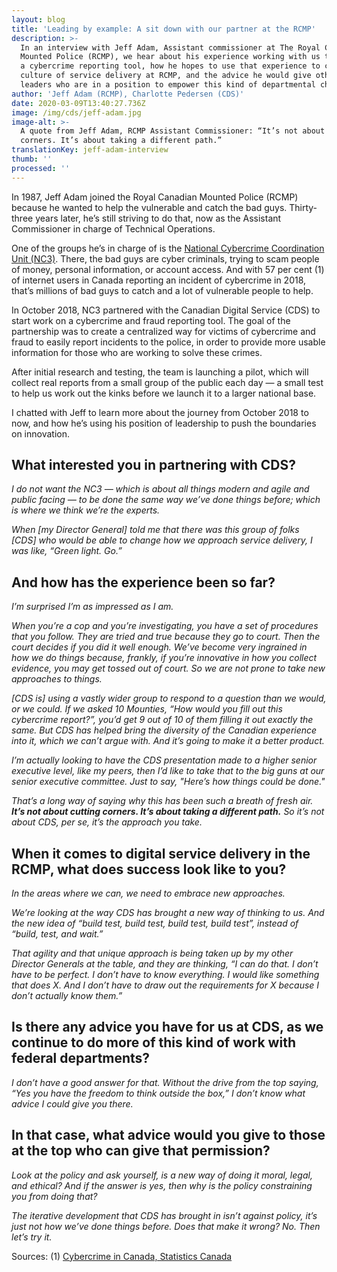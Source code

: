 ```yaml
---
layout: blog
title: 'Leading by example: A sit down with our partner at the RCMP'
description: >-
  In an interview with Jeff Adam, Assistant commissioner at The Royal Canadian
  Mounted Police (RCMP), we hear about his experience working with us to launch
  a cybercrime reporting tool, how he hopes to use that experience to change the
  culture of service delivery at RCMP, and the advice he would give other
  leaders who are in a position to empower this kind of departmental change.
author: 'Jeff Adam (RCMP), Charlotte Pedersen (CDS)'
date: 2020-03-09T13:40:27.736Z
image: /img/cds/jeff-adam.jpg
image-alt: >-
  A quote from Jeff Adam, RCMP Assistant Commissioner: “It’s not about cutting
  corners. It’s about taking a different path.”
translationKey: jeff-adam-interview
thumb: ''
processed: ''
---
```

In 1987, Jeff Adam joined the Royal Canadian Mounted Police (RCMP) because he wanted to help the vulnerable and catch the bad guys. Thirty-three years later, he’s still striving to do that, now as the Assistant Commissioner in charge of Technical Operations. 

One of the groups he’s in charge of is the [National Cybercrime Coordination Unit (NC3)](http://www.rcmp-grc.gc.ca/en/the-national-cybercrime-coordination-unit-nc3). There, the bad guys are cyber criminals, trying to scam people of money, personal information, or account access. And with 57 per cent (1) of internet users in Canada reporting an incident of cybercrime in 2018, that’s millions of bad guys to catch and a lot of vulnerable people to help.  

In October 2018, NC3 partnered with the Canadian Digital Service (CDS) to start work on a cybercrime and fraud reporting tool. The goal of the partnership was to create a centralized way for victims of cybercrime and fraud to easily report incidents to the police, in order to provide more usable information for those who are working to solve these crimes.

After initial research and testing, the team is launching a pilot, which will collect real reports from a small group of the public each day — a small test to help us work out the kinks before we launch it to a larger national base.  

I chatted with Jeff to learn more about the journey from October 2018 to now, and how he’s using his position of leadership to push the boundaries on innovation.

## What interested you in partnering with CDS?

*I do not want the NC3 — which is about all things modern and agile and public facing —  to be done the same way we’ve done things before; which is where we think we’re the experts.* 

*When [my Director General] told me that there was this group of folks [CDS] who would be able to change *how* we approach service delivery, I was like, “Green light. Go.”*

## And how has the experience been so far?

*I’m surprised I’m as impressed as I am.* 

*When you’re a cop and you’re investigating, you have a set of procedures that you follow. They are tried and true because they go to court. Then the court decides if you did it well enough. We’ve become very ingrained in how we do things because, frankly, if you’re innovative in how you collect evidence, you may get tossed out of court. So we are not prone to take new approaches to things.* 

*[CDS is] using a vastly wider group to respond to a question than we would, or we could. If we asked 10 Mounties, “How would you fill out this cybercrime report?”, you’d get 9 out of 10 of them filling it out exactly the same. But CDS has helped bring the diversity of the Canadian experience into it, which we can’t argue with. And it’s going to make it a better product.* 

*I’m actually looking to have the CDS presentation made to a higher senior executive level, like my peers, then I’d like to take that to the big guns at our senior executive committee. Just to say, "Here’s how things could be done."* 

*That’s a long way of saying why this has been such a breath of fresh air. **It’s not about cutting corners. It’s about taking a different path.** So it’s not about CDS, per se, it’s the approach you take.* 

## When it comes to digital service delivery in the RCMP, what does success look like to you?

*In the areas where we can, we need to embrace new approaches.* 

*We’re looking at the way CDS has brought a new way of thinking to us. And the new idea of “build test, build test, build test, build test”, instead of “build, test, and wait.”* 

*That agility and that unique approach is being taken up by my other Director Generals at the table, and they are thinking, “I can do that. I don’t have to be perfect. I don’t have to know everything. I would like something that does X. And I don’t have to draw out the requirements for X because I don’t actually know them.”*

## Is there any advice you have for us at CDS, as we continue to do more of this kind of work with federal departments?

*I don’t have a good answer for that. Without the drive from the top saying, “Yes you have the freedom to think outside the box,” I don’t know what advice I could give you there.*

## In that case, what advice would you give to those at the top who can give that permission?

*Look at the policy and ask yourself, is a new way of doing it moral, legal, and ethical? 
And if the answer is yes, then why is the policy constraining you from doing that?*

*The iterative development that CDS has brought in isn’t against policy, it’s just not how we’ve done things before. Does that make it wrong? No. Then let’s try it.*


Sources: (1) [Cybercrime in Canada, Statistics Canada](https://www150.statcan.gc.ca/n1/pub/89-28-0001/2018001/article/00015-eng.htm) 

